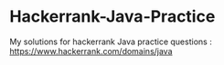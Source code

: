 # Hackerrank-Java-Practice
My solutions for hackerrank Java practice questions : https://www.hackerrank.com/domains/java

